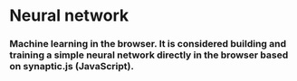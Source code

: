 # Neural network

### Machine learning in the browser. It is considered building and training a simple neural network directly in the browser based on synaptic.js (JavaScript).

